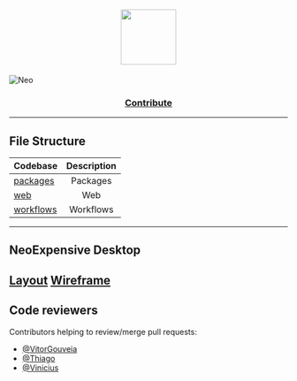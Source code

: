 
<h1 align="center">
 <img height=100 src="https://raw.githubusercontent.com/AtomicFeasT/neo-expensive/main/packages/web/images/evo-logo.svg"/>
</h1>

![Neo](https://user-images.githubusercontent.com/61664367/131562240-27b253fd-9391-44bd-a51e-ad3b959601ac.png)


<h3 align="center">
  <a href="https://github.com/EsquemaFlorescer/neo-expensive/blob/main/CONTRIBUTING.md">Contribute</a>
</h3>

---

## File Structure

| Codebase              |        Description        |
| :-------------------- | :-----------------------: |
| [packages](packages)  |         Packages          |
| [web](packages/web)   |           Web             |
| [workflows](.github/workflows)|Workflows          |

---

## NeoExpensive Desktop

[Layout](https://www.figma.com/file/FPDU6Ekw6eKzZlmiB6OhrB/Layout?node-id=0%3A1)
[Wireframe](https://www.figma.com/file/QyGjS7EPhR3LkcinvEafvM/Wireframe?node-id=307%3A34)
---

## Code reviewers

Contributors helping to review/merge pull requests:

- [@VitorGouveia](https://github.com/vitorgouveia)
- [@Thiago](https://github.com/atomicfeast)
- [@Vinicius](https://github.com/espalmer)
